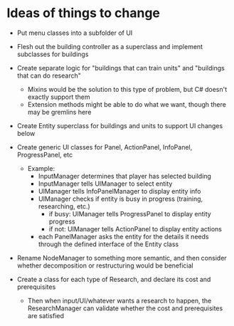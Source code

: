 # Ideas of things to change

- Put menu classes into a subfolder of UI

- Flesh out the building controller as a superclass and implement subclasses for buildings

- Create separate logic for "buildings that can train units" and "buildings that can do research"
  - Mixins would be the solution to this type of problem, but C# doesn't exactly support them
  - Extension methods might be able to do what we want, though there may be gremlins here

- Create Entity superclass for buildings and units to support UI changes below

- Create generic UI classes for Panel, ActionPanel, InfoPanel, ProgressPanel, etc
  - Example:
    - InputManager determines that player has selected building
    - InputManager tells UIManager to select entity
    - UIManager tells InfoPanelManager to display entity info
    - UIManager checks if entity is busy in progress (training, researching, etc.)
      - if busy: UIManager tells ProgressPanel to display entity progress
      - if not: UIManager tells ActionPanel to display entity actions
    - each PanelManager asks the entity for the details it needs through the defined interface of the Entity class

- Rename NodeManager to something more semantic, and then consider whether decomposition or restructuring would be beneficial

- Create a class for each type of Research, and declare its cost and prerequisites
  - Then when input/UI/whatever wants a research to happen, the ResearchManager can validate whether the cost and prerequisites are satisfied
